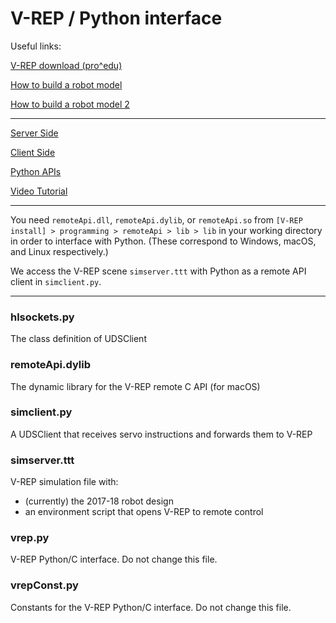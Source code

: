 # V-REP / Python interface

Useful links:

[V-REP download (pro^edu)](http://www.coppeliarobotics.com/downloads.html)

[How to build a robot model](http://www.coppeliarobotics.com/helpFiles/en/buildingAModelTutorial.htm)

[How to build a robot model 2](http://www.coppeliarobotics.com/helpFiles/en/hexapodTutorial.htm)

---

[Server Side](http://www.coppeliarobotics.com/helpFiles/en/remoteApiServerSide.htm)

[Client Side](http://www.coppeliarobotics.com/helpFiles/en/remoteApiClientSide.htm)

[Python APIs](http://www.coppeliarobotics.com/helpFiles/en/remoteApiFunctionsPython.htm)

[Video Tutorial](https://www.youtube.com/watch?v=SQont-mTnfM)

---

You need `remoteApi.dll`, `remoteApi.dylib`, or `remoteApi.so` from `[V-REP install] > programming > remoteApi > lib > lib` in your working directory in order to interface with Python. (These correspond to Windows, macOS, and Linux respectively.)

We access the V-REP scene `simserver.ttt` with Python as a remote API client in `simclient.py`.

---

### hlsockets.py

The class definition of UDSClient

### remoteApi.dylib

The dynamic library for the V-REP remote C API (for macOS)

### simclient.py

A UDSClient that receives servo instructions and forwards them to V-REP

### simserver.ttt

V-REP simulation file with:
* (currently) the 2017-18 robot design
* an environment script that opens V-REP to remote control

### vrep.py

V-REP Python/C interface. Do not change this file.

### vrepConst.py

Constants for the V-REP Python/C interface. Do not change this file.
